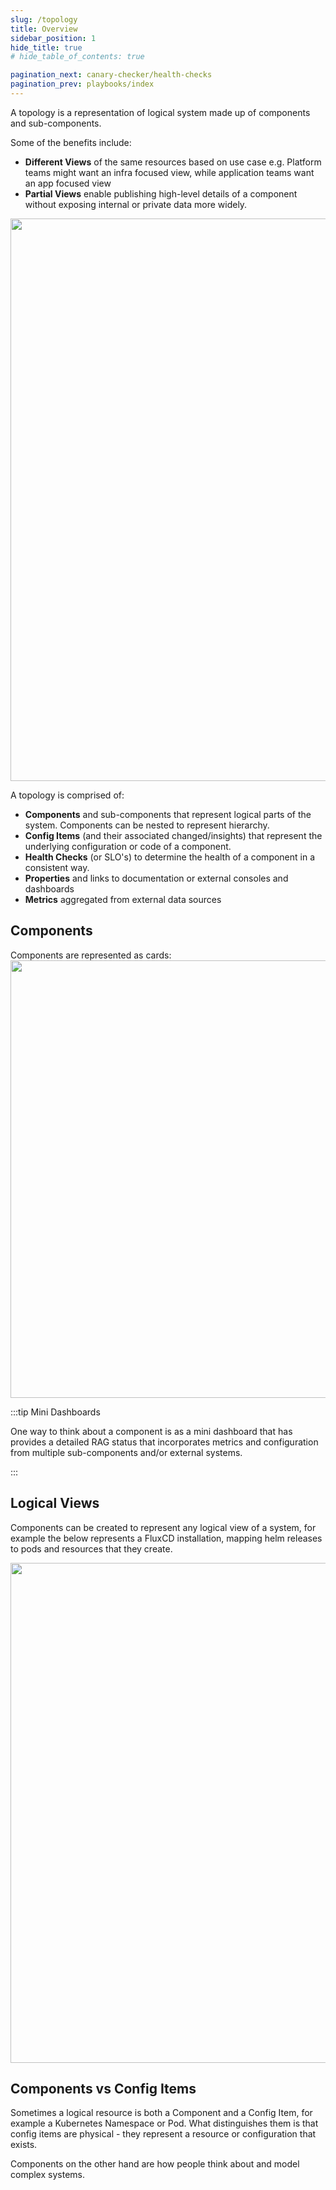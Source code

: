 ```yaml
---
slug: /topology
title: Overview
sidebar_position: 1
hide_title: true
# hide_table_of_contents: true

pagination_next: canary-checker/health-checks
pagination_prev: playbooks/index
---
```


A topology is a representation of logical system made up of components and sub-components.

Some of the benefits include:

- **Different Views** of the same resources based on use case e.g. Platform teams might want an infra focused view, while application teams want an app focused view
- **Partial Views** enable publishing high-level details of a component without exposing internal or private data more widely.


<img src="/img/topology.svg" width="900px" className="py-3"/>


A topology is comprised of:

* **Components** and sub-components that represent logical parts of the system. Components can be nested to represent hierarchy.
* **Config Items** (and their associated changed/insights) that represent the underlying configuration or code of a component.
* **Health Checks** (or SLO's) to determine the health of a component in a consistent way.
* **Properties** and links to documentation or external consoles and dashboards
* **Metrics** aggregated from external data sources

## Components

Components are represented as cards:
<img src="/img/topology-card.svg" width="700px" className="pb-10"/>

<div style={{width: "800px"}}>

:::tip Mini Dashboards

One way to think about a component is as a mini dashboard that has provides a detailed RAG status that incorporates metrics and configuration from multiple sub-components and/or external systems.

:::
</div>

## Logical Views

Components can be created to represent any logical view of a system, for example the below represents a FluxCD installation, mapping helm releases to pods and resources that they create.


<img src="/img/flux-topology.svg" width="800px" className="py-3"/>


## Components vs Config Items

Sometimes a logical resource is both a Component and a Config Item, for example a Kubernetes Namespace or Pod.  What distinguishes them is that config items are physical - they represent a resource or configuration that exists.

Components on the other hand are how people think about and model complex systems.

<!--

|                    | Component                                       | Catalog                                        |
| ------------------ | ----------------------------------------------- | ---------------------------------------------- |
| Examples           | Namespace, Pod, Datacenter                      | Namespace, Pod, Security Group, postgres.conf  |
| Ownership          | Yes                                             | No                                             |
| Properties         | Custom Properties                               | Derived from config                            |
| Health Checks      | Yes                                             | Yes                                            |
| Playbooks          | Yes                                             | Yes                                            |
| Changes / Insights | None -  (Derived from linked catalog item only) | Using change tracking, events and audit trails |
| Cost               | Sum of related catalog costs                    | Based on Cloud Cost & Usage Reports            |

 -->
